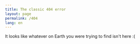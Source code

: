 ```yaml
---
title: The classic 404 error
layout: page
permalink: /404
lang: en
---
```


It looks like whatever on Earth you were trying to find isn't here :(
